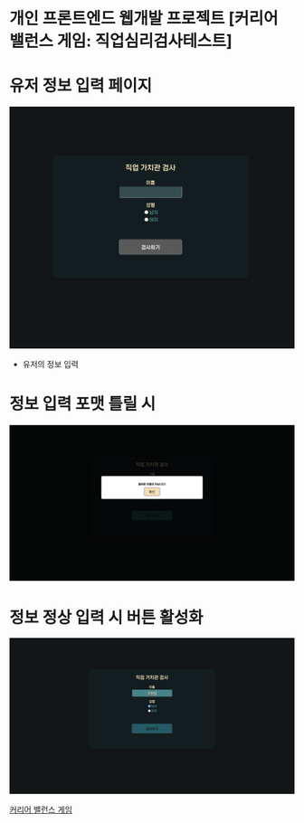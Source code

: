 # 개인 프론트엔드 웹개발 프로젝트 [커리어 밸런스 게임: 직업심리검사테스트]

# 유저 정보 입력 페이지
![유저 정보 입력 페이지](./photo/1.png)
- 유저의 정보 입력
# 정보 입력 포맷 틀릴 시
![유저 정보 입력 실패](./photo/2.png)

# 정보 정상 입력 시 버튼 활성화
![유저 정보 정상 입력](./photo/2_1.png)


[커리어 밸런스 게임](http://elice-kdt-3rd-vm-085.koreacentral.cloudapp.azure.com/)
